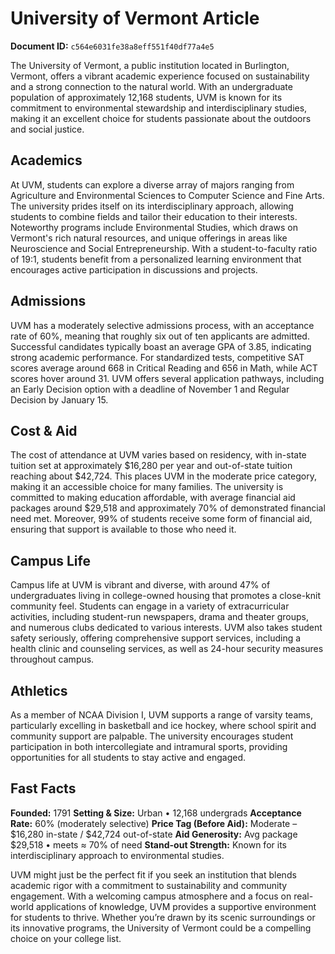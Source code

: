 # University of Vermont Article

**Document ID:** `c564e6031fe38a8eff551f40df77a4e5`

The University of Vermont, a public institution located in Burlington, Vermont, offers a vibrant academic experience focused on sustainability and a strong connection to the natural world. With an undergraduate population of approximately 12,168 students, UVM is known for its commitment to environmental stewardship and interdisciplinary studies, making it an excellent choice for students passionate about the outdoors and social justice.

## Academics
At UVM, students can explore a diverse array of majors ranging from Agriculture and Environmental Sciences to Computer Science and Fine Arts. The university prides itself on its interdisciplinary approach, allowing students to combine fields and tailor their education to their interests. Noteworthy programs include Environmental Studies, which draws on Vermont's rich natural resources, and unique offerings in areas like Neuroscience and Social Entrepreneurship. With a student-to-faculty ratio of 19:1, students benefit from a personalized learning environment that encourages active participation in discussions and projects.

## Admissions
UVM has a moderately selective admissions process, with an acceptance rate of 60%, meaning that roughly six out of ten applicants are admitted. Successful candidates typically boast an average GPA of 3.85, indicating strong academic performance. For standardized tests, competitive SAT scores average around 668 in Critical Reading and 656 in Math, while ACT scores hover around 31. UVM offers several application pathways, including an Early Decision option with a deadline of November 1 and Regular Decision by January 15.

## Cost & Aid
The cost of attendance at UVM varies based on residency, with in-state tuition set at approximately $16,280 per year and out-of-state tuition reaching about $42,724. This places UVM in the moderate price category, making it an accessible choice for many families. The university is committed to making education affordable, with average financial aid packages around $29,518 and approximately 70% of demonstrated financial need met. Moreover, 99% of students receive some form of financial aid, ensuring that support is available to those who need it.

## Campus Life
Campus life at UVM is vibrant and diverse, with around 47% of undergraduates living in college-owned housing that promotes a close-knit community feel. Students can engage in a variety of extracurricular activities, including student-run newspapers, drama and theater groups, and numerous clubs dedicated to various interests. UVM also takes student safety seriously, offering comprehensive support services, including a health clinic and counseling services, as well as 24-hour security measures throughout campus.

## Athletics
As a member of NCAA Division I, UVM supports a range of varsity teams, particularly excelling in basketball and ice hockey, where school spirit and community support are palpable. The university encourages student participation in both intercollegiate and intramural sports, providing opportunities for all students to stay active and engaged.

## Fast Facts
**Founded:** 1791
**Setting & Size:** Urban • 12,168 undergrads
**Acceptance Rate:** 60% (moderately selective)
**Price Tag (Before Aid):** Moderate – $16,280 in-state / $42,724 out-of-state
**Aid Generosity:** Avg package $29,518 • meets ≈ 70% of need
**Stand-out Strength:** Known for its interdisciplinary approach to environmental studies.

UVM might just be the perfect fit if you seek an institution that blends academic rigor with a commitment to sustainability and community engagement. With a welcoming campus atmosphere and a focus on real-world applications of knowledge, UVM provides a supportive environment for students to thrive. Whether you’re drawn by its scenic surroundings or its innovative programs, the University of Vermont could be a compelling choice on your college list.
